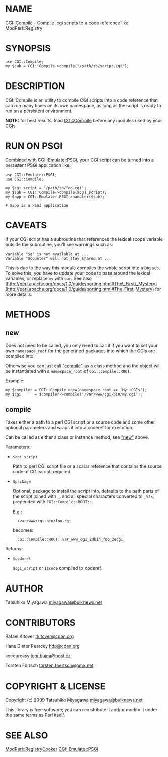 # NAME

CGI::Compile - Compile .cgi scripts to a code reference like ModPerl::Registry

# SYNOPSIS

    use CGI::Compile;
    my $sub = CGI::Compile->compile("/path/to/script.cgi");

# DESCRIPTION

CGI::Compile is an utility to compile CGI scripts into a code
reference that can run many times on its own namespace, as long as the
script is ready to run on a persistent environment.

**NOTE:** for best results, load [CGI::Compile](https://metacpan.org/pod/CGI::Compile) before any modules used by your
CGIs.

# RUN ON PSGI

Combined with [CGI::Emulate::PSGI](https://metacpan.org/pod/CGI::Emulate::PSGI), your CGI script can be turned
into a persistent PSGI application like:

    use CGI::Emulate::PSGI;
    use CGI::Compile;

    my $cgi_script = "/path/to/foo.cgi";
    my $sub = CGI::Compile->compile($cgi_script);
    my $app = CGI::Emulate::PSGI->handler($sub);

    # $app is a PSGI application

# CAVEATS

If your CGI script has a subroutine that references the lexical scope
variable outside the subroutine, you'll see warnings such as:

    Variable "$q" is not available at ...
    Variable "$counter" will not stay shared at ...

This is due to the way this module compiles the whole script into a
big `sub`. To solve this, you have to update your code to pass around
the lexical variables, or replace `my` with `our`. See also
[http://perl.apache.org/docs/1.0/guide/porting.html#The\_First\_Mystery](http://perl.apache.org/docs/1.0/guide/porting.html#The_First_Mystery)
for more details.

# METHODS

## new

Does not need to be called, you only need to call it if you want to set your
own `namespace_root` for the generated packages into which the CGIs are
compiled into.

Otherwise you can just call ["compile"](#compile) as a class method and the object will
be instantiated with a `namespace_root` of `CGI::Compile::ROOT`.

Example:

    my $compiler = CGI::Compile->new(namespace_root => 'My::CGIs');
    my $cgi      = $compiler->compile('/var/www/cgi-bin/my.cgi');

## compile

Takes either a path to a perl CGI script or a source code and some
other optional parameters and wraps it into a coderef for execution.

Can be called as either a class or instance method, see ["new"](#new) above.

Parameters:

- `$cgi_script`

    Path to perl CGI script file or a scalar reference that contains the
    source code of CGI script, required.

- `$package`

    Optional, package to install the script into, defaults to the path parts of the
    script joined with `_`, and all special characters converted to `_%2x`,
    prepended with `CGI::Compile::ROOT::`.

    E.g.:

        /var/www/cgi-bin/foo.cgi

    becomes:

        CGI::Compile::ROOT::var_www_cgi_2dbin_foo_2ecgi

Returns:

- `$coderef`

    `$cgi_script` or `$$code` compiled to coderef.

# AUTHOR

Tatsuhiko Miyagawa <miyagawa@bulknews.net>

# CONTRIBUTORS

Rafael Kitover <rkitover@cpan.org>

Hans Dieter Pearcey <hdp@cpan.org>

kocoureasy <igor.bujna@post.cz>

Torsten Förtsch <torsten.foertsch@gmx.net>

# COPYRIGHT & LICENSE

Copyright (c) 2009 Tatsuhiko Miyagawa <miyagawa@bulknews.net>

This library is free software; you can redistribute it and/or modify
it under the same terms as Perl itself.

# SEE ALSO

[ModPerl::RegistryCooker](https://metacpan.org/pod/ModPerl::RegistryCooker) [CGI::Emulate::PSGI](https://metacpan.org/pod/CGI::Emulate::PSGI)
